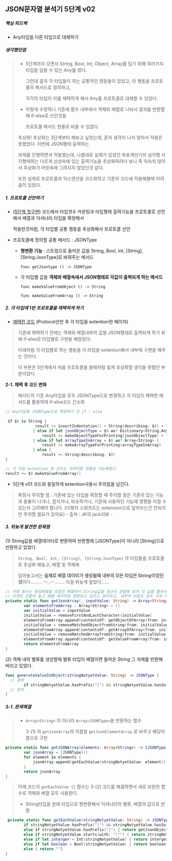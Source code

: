 ## JSON문자열 분석기 5단계 v02



##### 핵심 피드백

- Any타입을 다른 타입으로 대체하기



##### 생각했던점

> - 5단계까지 오면서 String, Bool, Int, Object, Array를 담기 위해 여러가지 타입을 담을 수 있는 Any를 썼다.
>
>   그런데 결국 각 타입들이 하는 공통적인 행동들이 있었고, 이 행동을 프로토콜의 메서드로 정의하고,
>
>   각각의 타입이 이를 채택하게 해서 Any를 프로토콜로 대체할 수 있었다.
>
> - 이렇게 수정하니 기존에 함수 내부에서 객체와 배열로 나눠서 결과를 반환할때 if-else로 쓰던것을
>
>   프로토콜 메서드 한줄로 바꿀 수 있었다.
>
> 추상화! 추상화는 3단계부터 해보고 싶었는데, 혼자 생각이 나지 않아서 적용은 못했었다. 이번에 JSON형태 출력하는
>
> 과제를 진행하면서 적용했는데, 나름대로 실체가 있었던 좌표계산기의 삼각형 사각형때와는 다르게 상상속에 있는 출력기능을 추상화하려다 보니 즉 익숙치 않아서 추상화가 머릿속에 그려지지 않았던것 같다.
>
> 또한 실제로 프로토콜과 익스텐션을 코드화하고 기존의 코드에 적용해볼때 어려움이 있었다.



##### 1. 프로토콜 선언하기

* ([5단계 첫구현](https://github.com/JeongHoonkr/Studying-Record/blob/master/Study/CodeSquadLv2%20Project/JSONparser/JSON%205%EB%8B%A8%EA%B3%84.md)) 코드에서 타입갯수 카운팅과 타입형태 출력기능을 프로토콜로 선언해서 배열과 딕셔너리 타입을 확장해서

  적용한것처럼, 각 타입별 공통 행동을 추상화해서 프로토콜 선언 

* 프로토콜에 정의할 공통 메서드 : JSONType

  * **형변환 기능** : 스트링으로 들어온 값을 String, Bool, Int, [String], [String:JsonType]로 바꿔주는 메서드

    `func getJsontype () -> JSONType`

  * 각 타입별 값을 **객체와 배열속에서 JSON형태로 각값이 출력되게 하는 메서드**

    `func makeValueFromObject () -> String`

    `func makeValueFromArray () -> String`



##### 2. 각 타입에 1번 프로토콜을 채택하게 하기

* [채택한 코드](https://github.com/JeongHoonkr/swift-jsonparser/blob/1d785c53dbe3bd46f26423cae775a6c708f04c4b/JSONParser/JSONParser/JsonCommon.swift) (Protocol선언 후 각 타입을 extention한 페이지)

> 기존에 채택하기 전에는 객체와 배열내부의 값을 JSON형태로 출력되게 하기 위해 if-else로 타입별로 구현을 해줬었다.
>
> 아래처럼 각 타입별로 하는 행동을 각 타입을 extention해서 내부에 구현을 해주는 것이다.
>
> 이 부분은 5단계에서 처음 프로토콜을 쓸때처럼 쉽게 추상화할 생각을 못했던 부분이었다.



**2-1. 채택 후 코드 변화**

> 메서드의 기존 Any타입을 모두 JSONType으로 변경하고 각 타입이 채택한 메서드를 활용하여 if-else코드 간소화

```swift
// Any타입을 JSONType으로 확장하기 전 if - else
 
 if $0 is String {
             result += insertIndentation() + String(describing: $0) + "," + makeNewLine()
            } else if let jsonObjectType = $0 as? Dictionary<String,Any> {
                result += makeObjectTypeForPrinting(jsonObjectType) + "," + makeNewLine()
            } else if let arrayTypeInArray = $0 as? Array<String> {
                result += makeArrayTypeForPrinting(arrayTypeInArray)
            } else {
                result += String(describing: $0)
}

// 각 타입 extention 후 코드는 아래처럼 한줄로 가능해졌다.
result += $0.makeValueFromArray()
```

* 5단계 v01 코드와 동일하게 extention사용시 주의점을 남긴다.

> 확장시 주의할 점 : 기존에 있는 타입을 확장할 때 주의할 점은 기존의 있는 기능과 충돌이 나거나, 겹치거나, 비슷하거나, 기존에 사용하던 기능에 영향을 미칠 수 있는지 고려해야 합니다. (다행히 스위프트는 extension으로 덮어쓰는건 안되지만 주의할 필요가 있어요) - 출처 : JK의 jack리뷰 -



##### 3. 뒤늦게 발견한 문제점

 (1) String값을 배열데이터로 변환하여 반환할때 [JSONType]이 아니라 [String]으로 반환하고 있었다.

> `String, Bool, Int, [String], [String:JsonType]` 각 타입들을 프로토콜로 추상화 해놓고, 배열 및 객체에
>
> 담아놓고서는 **실제로 배열 데이터가 생성될때 내부의 모든 타입은 String이었던 것**이다......... ㅡ,.ㅡ ....... 이걸 뒤늦게 알았다......

```swift
// 아래 함수는 중첩배열을 포함한 배열에서 String값을 정규식 문법에 맞게 각 값을 뽑아서 배열로 반환하는 함수인데
// 이것만 만들어 놓고 배열 데이터로 변환하고 있다고 생각하고, 내부의 타입도 모두 각자 자기의 타입을 갖고 있다고 생각했던 것이다.
private static func getJsonArray(_ inputValue: String) -> Array<String> {
        var elementsFromArray : Array<String> = []
        var initialValue = inputValue
        initialValue = removeFirstAndLastCharacter(initialValue)
        elementsFromArray.append(contentsOf: getObjectOfArray(from: initialValue))
        initialValue = removeMatchedObjectfromString(from: initialValue)
        elementsFromArray.append(contentsOf: getArrayOfArray(from: initialValue))
        initialValue = removeMatchedArrayfromString(from: initialValue)
        elementsFromArray.append(contentsOf: getValueFromArray(from: initialValue))
        return elementsFromArray
}
```



 (2) 객채 내의 벨류를 생성할때  밸류 타입이 배열이면 들어온 String 그 자체를 반환해버리고 있었다.

```swift
func generateValueInObject(stringNotyetValue: String) -> JSONType {
  // 중략
		if stringNotyetValue.hasPrefix("[") && stringNotyetValue.hasSuffix("]") { return stringNotyetValue }
  // 중략
}
```



##### 3-1. 문제해결

> * `Array<String>` 이 아니라 `Array<JSONType>`을 반환하는 함수
>
>   3-(1) 의 ``getJsonArray``의 이름을 `getJsonElementArray` 로 바꾸고 해당이름으로 구현

```swift
private static func getJSONArray(elements: Array<String>) -> [JSONType] {
        var jsonArray = [JSONType]()
        for element in elements {
            jsonArray.append(getEachValue(stringNotyetValue: element))
        }
        return jsonArray
}
```



> 아래 코드의 `getEachValue {}` 함수는 3-(2) 코드를 해결하면서 새로 보완한 함수로 객체와 배열 모두 사용한다.
>
> - String타입을 본래 타입으로 형변환해서 딕셔너리의 벨류, 배열의 값으로 반환

```swift
 private static func getEachValue(stringNotyetValue: String) -> JSONType {
        if stringNotyetValue.hasPrefix("[") && stringNotyetValue.hasSuffix("]") { return getJSONArray(elements: getJsonElementArray(stringNotyetValue)) }
        else if stringNotyetValue.hasPrefix("{") { return getJsonObject(stringNotyetValue)}
        else if stringNotyetValue.starts(with: "\"") { return stringNotyetValue.replacingOccurrences(of: "\"", with: "")}
        else if let interger = Int(stringNotyetValue) { return interger }
        else if let boolean = Bool(stringNotyetValue) { return boolean }
        else { return ""}
}
```

